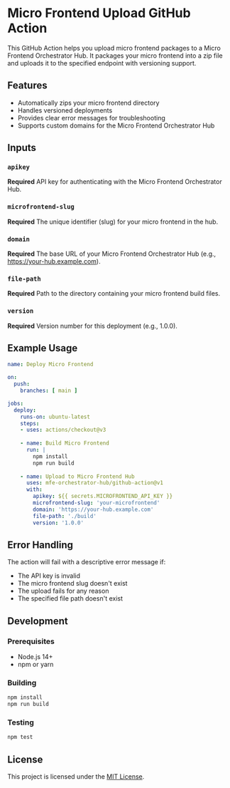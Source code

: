 # Micro Frontend Upload GitHub Action

This GitHub Action helps you upload micro frontend packages to a Micro Frontend Orchestrator Hub. It packages your micro frontend into a zip file and uploads it to the specified endpoint with versioning support.

## Features

- Automatically zips your micro frontend directory
- Handles versioned deployments
- Provides clear error messages for troubleshooting
- Supports custom domains for the Micro Frontend Orchestrator Hub

## Inputs

### `apikey`
**Required** API key for authenticating with the Micro Frontend Orchestrator Hub.

### `microfrontend-slug`
**Required** The unique identifier (slug) for your micro frontend in the hub.

### `domain`
**Required** The base URL of your Micro Frontend Orchestrator Hub (e.g., https://your-hub.example.com).

### `file-path`
**Required** Path to the directory containing your micro frontend build files.

### `version`
**Required** Version number for this deployment (e.g., 1.0.0).

## Example Usage

```yaml
name: Deploy Micro Frontend

on:
  push:
    branches: [ main ]

jobs:
  deploy:
    runs-on: ubuntu-latest
    steps:
    - uses: actions/checkout@v3
    
    - name: Build Micro Frontend
      run: |
        npm install
        npm run build
        
    - name: Upload to Micro Frontend Hub
      uses: mfe-orchestrator-hub/github-action@v1
      with:
        apikey: ${{ secrets.MICROFRONTEND_API_KEY }}
        microfrontend-slug: 'your-microfrontend'
        domain: 'https://your-hub.example.com'
        file-path: './build'
        version: '1.0.0'
```

## Error Handling

The action will fail with a descriptive error message if:
- The API key is invalid
- The micro frontend slug doesn't exist
- The upload fails for any reason
- The specified file path doesn't exist

## Development

### Prerequisites
- Node.js 14+
- npm or yarn

### Building

```bash
npm install
npm run build
```

### Testing

```bash
npm test
```

## License

This project is licensed under the [MIT License](LICENSE).
